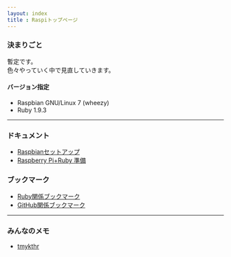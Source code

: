 ```yaml
---
layout: index  
title : Raspiトップページ
---
```


### 決まりごと

暫定です。  
色々やっていく中で見直していきます。

#### バージョン指定

* Raspbian GNU/Linux 7 (wheezy)
* Ruby 1.9.3

---

### ドキュメント

* [Raspbianセットアップ](/posts/raspbian-setup.html)
* [Raspberry Pi+Ruby 準備](/posts/raspi-ruby-prepare.html)

### ブックマーク

* [Ruby関係ブックマーク](/posts/bookmark-ruby.html)
* [GitHub関係ブックマーク](/posts/bookmark-github.html)

---

### みんなのメモ

* [tmykthr](/posts/kitahara_memo.html)
